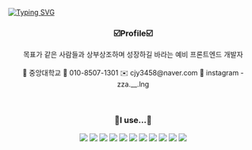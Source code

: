 [![Typing SVG](https://readme-typing-svg.herokuapp.com?font=Rubik+Iso&size=30&duration=4500&background=cfcfcf&center=true&color=000000&width=1000&lines=%F0%9F%A6%81_Welcome_JY's_README_%F0%9F%A6%81+)](https://git.io/typing-svg)

### <p align="center">☑️Profile☑️</p>
 
<p align="center">
목표가 같은 사람들과 상부상조하며 성장하길 바라는 예비 프론트엔드 개발자
<br>
<br>
🌃 중앙대학교
📠 010-8507-1301
✉️ cjy3458@naver.com
📸 instagram - zza.__.lng
</p>

<br>

### <p align="center">🖤I use...🖤</p>

<p align="center">
   <img src="https://img.shields.io/badge/html5-000000?style=for-the-badge&logo=html5&logoColor=white"> 
   <img src="https://img.shields.io/badge/javascript-000000?style=for-the-badge&logo=javascript&logoColor=white">
   <img src="https://img.shields.io/badge/css3-000000?style=for-the-badge&logo=css3&logoColor=white"> 
   <img src="https://img.shields.io/badge/python-000000?style=for-the-badge&logo=python&logoColor=white">
   <img src="https://img.shields.io/badge/notion-000000?style=for-the-badge&logo=notion&logoColor=white">
   <img src="https://img.shields.io/badge/discord-000000?style=for-the-badge&logo=discord&logoColor=white">
   <img src="https://img.shields.io/badge/visualstudiocode-000000?style=for-the-badge&logo=visualstudiocode&logoColor=white">
    <img src="https://img.shields.io/badge/react-000000?style=for-the-badge&logo=react&logoColor=white"> 
   <img src="https://img.shields.io/badge/serverless-000000?style=for-the-badge&logo=serverless&logoColor=white">
   <img src="https://img.shields.io/badge/typescript-000000?style=for-the-badge&logo=typescript&logoColor=white"> 
   <img src="https://img.shields.io/badge/next.js-000000?style=for-the-badge&logo=next.js&logoColor=white"> 
</div>
